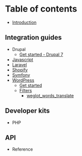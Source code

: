 # Table of contents

* [Introduction](README.md)

## Integration guides

* Drupal
  * [Get started - Drupal 7](drupal/get-started.md)
* [Javascript](javascript.md)
* [Laravel](laravel.md)
* [Shopify](shopify.md)
* [Symfony](symfony.md)
* [WordPress](wordpress/README.md)
  * [Get started](wordpress/installation.md)
  * [Filters](wordpress/filters/README.md)
    * [weglot\_words\_translate](wordpress/filters/weglot_words_translate.md)

## Developer kits

* PHP

## API

* Reference

